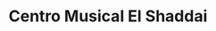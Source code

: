 ---
title: "Centro Musical El Shaddai"
url: /coban/centro-musical-el-shaddai/
shop: instrumento musical
---